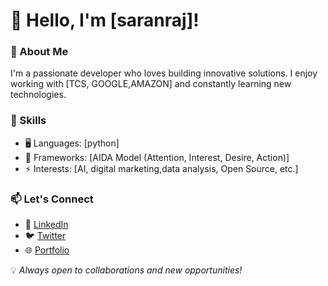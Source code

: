 # 👋 Hello, I'm [saranraj]!

### 🚀 About Me  
I'm a passionate developer who loves building innovative solutions. I enjoy working with [TCS, GOOGLE,AMAZON] and constantly learning new technologies.  

### 🔧 Skills  
- 🖥️ Languages: [python]  
- 🔨 Frameworks: [AIDA Model (Attention, Interest, Desire, Action)]  
- ⚡ Interests: [AI, digital marketing,data analysis, Open Source, etc.]  

### 📫 Let's Connect  
- 💼 [LinkedIn](https://www.linkedin.com/in/saran-s-5b9751320)  
- 🐦 [Twitter]()  
- 🌐 [Portfolio]()  

💡 *Always open to collaborations and new opportunities!*
